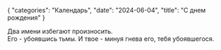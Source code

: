 {
   "categories": "Календарь",
   "date": "2024-06-04",
   "title": "С днем рождения"
}

Два имени избегают произносить.  
Его - убоявшись тьмы. И твое - минуя гнева его, тебя убоявшегося.  
